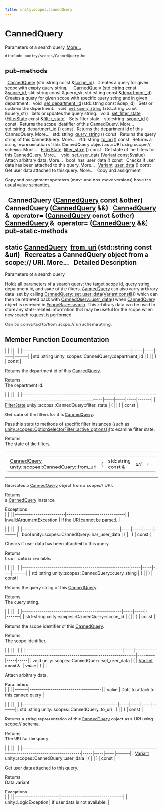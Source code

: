 ```yaml
---
Title: unity.scopes.CannedQuery
---
```

        
CannedQuery
===========

Parameters of a search query. [More...](#details)

`#include <unity/scopes/CannedQuery.h>`

pub-methods
------------------------------------------------------

 
<a href="#a590181347391bcd1115579187fb70995">CannedQuery</a> (std::string const &<a href="#a406aa5a8fb73a602664e254d8efe25c9">scope_id</a>)
 
Creates a query for given scope with empty query string.
 
 
<a href="#aeffdaa76040590f874c86d4bfd884afc">CannedQuery</a> (std::string const &<a href="#a406aa5a8fb73a602664e254d8efe25c9">scope_id</a>, std::string const &query\_str, std::string const &<a href="#a61351960149bb4c0840f020c4e645f66">department_id</a>)
 
Creates a query for given scope with specific query string and in given department.
 
void 
<a href="#a41981f398edaa4d7dc7623b323c952c3">set_department_id</a> (std::string const &dep\_id)
 
Sets or updates the department.
 
void 
<a href="#acc65fc4671dae0bccaba0aa811d05bc2">set_query_string</a> (std::string const &query\_str)
 
Sets or updates the query string.
 
void 
<a href="#aca9bbdc1ff14b20f3e7b04f2584b6a41">set_filter_state</a> (<a href="unity.scopes.FilterState.md">FilterState</a> const &<a href="#a94eab58b1e02501f49fba55418b043bf">filter_state</a>)
 
Sets filter state.
 
std::string 
<a href="#a406aa5a8fb73a602664e254d8efe25c9">scope_id</a> () const
 
Returns the scope identifier of this CannedQuery. More...
 
std::string 
<a href="#a61351960149bb4c0840f020c4e645f66">department_id</a> () const
 
Returns the department id of this CannedQuery. More...
 
std::string 
<a href="#a29d05795a3255655a5de3754e3dfa73f">query_string</a> () const
 
Returns the query string of this CannedQuery. More...
 
std::string 
<a href="#a993c2d80b4d3c15b22f58fe6951e8c3d">to_uri</a> () const
 
Returns a string representation of this CannedQuery object as a URI using scope:// schema. More...
 
<a href="unity.scopes.FilterState.md">FilterState</a> 
<a href="#a94eab58b1e02501f49fba55418b043bf">filter_state</a> () const
 
Get state of the filters for this CannedQuery. More...
 
void 
<a href="#a6799b92d42f8f19116604b0cdd81135f">set_user_data</a> (<a href="unity.scopes.Variant.md">Variant</a> const &value)
 
Attach arbitrary data. More...
 
bool 
<a href="#ac495aa13c8fa07b623baa7b7795fa214">has_user_data</a> () const
 
Checks if user data has been attached to this query. More...
 
<a href="unity.scopes.Variant.md">Variant</a> 
<a href="#aec4f31c9decc1ef1cb58e3ca924fa2f1">user_data</a> () const
 
Get user data attached to this query. More...
 
Copy and assignment

Copy and assignment operators (move and non-move versions) have the usual value semantics.

 
**CannedQuery** (<a href="index.html">CannedQuery</a> const &other)
 
 
**CannedQuery** (<a href="index.html">CannedQuery</a> &&)
 
<a href="index.html">CannedQuery</a> & 
**operator=** (<a href="index.html">CannedQuery</a> const &other)
 
<a href="index.html">CannedQuery</a> & 
**operator=** (<a href="index.html">CannedQuery</a> &&)
 
pub-static-methods
--------------------------------------------------------------------

static <a href="index.html">CannedQuery</a> 
<a href="#a30fbeb531d683f6d6c032c703b15a634">from_uri</a> (std::string const &uri)
 
Recreates a CannedQuery object from a scope:// URI. More...
 
<span id="details"></span>
Detailed Description
--------------------

Parameters of a search query.

Holds all parameters of a search query: the target scope id, query string, department id, and state of the filters. <a href="index.html" title="Parameters of a search query. ">CannedQuery</a> can also carry arbitrary data (set by calling <a href="#a6799b92d42f8f19116604b0cdd81135f" title="Attach arbitrary data. ">CannedQuery::set_user_data(Variant const&amp;)</a>) which can then be retrieved back with <a href="#aec4f31c9decc1ef1cb58e3ca924fa2f1" title="Get user data attached to this query. ">CannedQuery::user_data()</a> when <a href="index.html" title="Parameters of a search query. ">CannedQuery</a> object is received in <a href="../unity.scopes.ScopeBase.md#a0e4969ff26dc1d396d74c56d896fd564" title="Called by the scopes runtime when a scope needs to instantiate a query. ">ScopeBase::search</a>. This arbitrary data can be used to store any state-related information that may be useful for the scope when new search request is performed.

Can be converted to/from scope:// uri schema string.

Member Function Documentation
-----------------------------

<span id="a61351960149bb4c0840f020c4e645f66" class="anchor"></span>
|                                                        |     |     |     |       |
|--------------------------------------------------------|-----|-----|-----|-------|
| std::string unity::scopes::CannedQuery::department\_id | (   |     | )   | const |

Returns the department id of this <a href="index.html" title="Parameters of a search query. ">CannedQuery</a>.

Returns  
The department id.

<span id="a94eab58b1e02501f49fba55418b043bf" class="anchor"></span>
|                                                                                                                       |     |     |     |       |
|-----------------------------------------------------------------------------------------------------------------------|-----|-----|-----|-------|
| <a href="unity.scopes.FilterState.md">FilterState</a> unity::scopes::CannedQuery::filter\_state | (   |     | )   | const |

Get state of the filters for this <a href="index.html" title="Parameters of a search query. ">CannedQuery</a>.

Pass this state to methods of specific filter instances (such as <a href="../unity.scopes.OptionSelectorFilter.md#a3015abeb0439ccd29bd61afa9b7059df" title="Get the active options from a FilterState instance for this filter. ">unity::scopes::OptionSelectorFilter::active_options()</a>)to examine filter state.

Returns  
The state of the filters.

<span id="a30fbeb531d683f6d6c032c703b15a634" class="anchor"></span>
<table>
<colgroup>
<col width="50%" />
<col width="50%" />
</colgroup>
<tbody>
<tr class="odd">
<td><table>
<tbody>
<tr class="odd">
<td><a href="index.html">CannedQuery</a> unity::scopes::CannedQuery::from_uri</td>
<td>(</td>
<td>std::string const &amp; </td>
<td><em>uri</em></td>
<td>)</td>
<td></td>
</tr>
</tbody>
</table></td>
<td><span class="mlabels"><span class="mlabel">static</span></span></td>
</tr>
</tbody>
</table>

Recreates a <a href="index.html" title="Parameters of a search query. ">CannedQuery</a> object from a scope:// URI.

Returns  
a <a href="index.html" title="Parameters of a search query. ">CannedQuery</a> instance

<!-- -->

Exceptions  
|                          |                              |
|--------------------------|------------------------------|
| InvalidArgumentException | if the URI cannot be parsed. |

<span id="ac495aa13c8fa07b623baa7b7795fa214" class="anchor"></span>
|                                                  |     |     |     |       |
|--------------------------------------------------|-----|-----|-----|-------|
| bool unity::scopes::CannedQuery::has\_user\_data | (   |     | )   | const |

Checks if user data has been attached to this query.

Returns  
true if data is available.

<span id="a29d05795a3255655a5de3754e3dfa73f" class="anchor"></span>
|                                                       |     |     |     |       |
|-------------------------------------------------------|-----|-----|-----|-------|
| std::string unity::scopes::CannedQuery::query\_string | (   |     | )   | const |

Returns the query string of this <a href="index.html" title="Parameters of a search query. ">CannedQuery</a>.

Returns  
The query string.

<span id="a406aa5a8fb73a602664e254d8efe25c9" class="anchor"></span>
|                                                   |     |     |     |       |
|---------------------------------------------------|-----|-----|-----|-------|
| std::string unity::scopes::CannedQuery::scope\_id | (   |     | )   | const |

Returns the scope identifier of this <a href="index.html" title="Parameters of a search query. ">CannedQuery</a>.

Returns  
The scope identifier.

<span id="a6799b92d42f8f19116604b0cdd81135f" class="anchor"></span>
|                                                  |     |                                                                              |         |     |     |
|--------------------------------------------------|-----|------------------------------------------------------------------------------|---------|-----|-----|
| void unity::scopes::CannedQuery::set\_user\_data | (   | <a href="unity.scopes.Variant.md">Variant</a> const &  | *value* | )   |     |

Attach arbitrary data.

Parameters  
|       |                                     |
|-------|-------------------------------------|
| value | Data to attach to this canned query |

<span id="a993c2d80b4d3c15b22f58fe6951e8c3d" class="anchor"></span>
|                                                 |     |     |     |       |
|-------------------------------------------------|-----|-----|-----|-------|
| std::string unity::scopes::CannedQuery::to\_uri | (   |     | )   | const |

Returns a string representation of this <a href="index.html" title="Parameters of a search query. ">CannedQuery</a> object as a URI using scope:// schema.

Returns  
The URI for the query.

<span id="aec4f31c9decc1ef1cb58e3ca924fa2f1" class="anchor"></span>
|                                                                                                            |     |     |     |       |
|------------------------------------------------------------------------------------------------------------|-----|-----|-----|-------|
| <a href="unity.scopes.Variant.md">Variant</a> unity::scopes::CannedQuery::user\_data | (   |     | )   | const |

Get user data attached to this query.

Returns  
Data variant

<!-- -->

Exceptions  
|                       |                                |
|-----------------------|--------------------------------|
| unity::LogicException | if user data is not available. |

